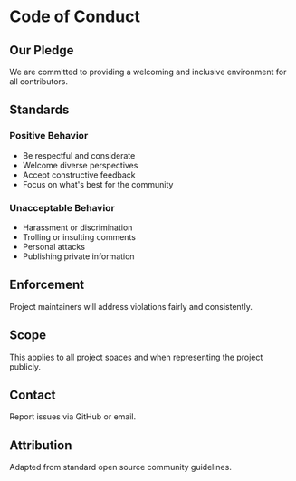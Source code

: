 # Code of Conduct

## Our Pledge

We are committed to providing a welcoming and inclusive environment for all contributors.

## Standards

### Positive Behavior
- Be respectful and considerate
- Welcome diverse perspectives
- Accept constructive feedback
- Focus on what's best for the community

### Unacceptable Behavior
- Harassment or discrimination
- Trolling or insulting comments
- Personal attacks
- Publishing private information

## Enforcement

Project maintainers will address violations fairly and consistently.

## Scope

This applies to all project spaces and when representing the project publicly.

## Contact

Report issues via GitHub or email.

## Attribution

Adapted from standard open source community guidelines.
